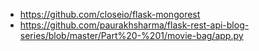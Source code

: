 

- https://github.com/closeio/flask-mongorest
- https://github.com/paurakhsharma/flask-rest-api-blog-series/blob/master/Part%20-%201/movie-bag/app.py